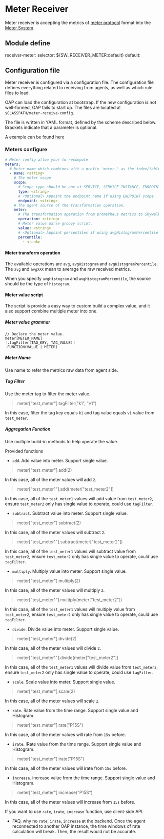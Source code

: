 # Meter Receiver
Meter receiver is accepting the metrics of [meter protocol](https://github.com/apache/skywalking-data-collect-protocol/blob/master/language-agent/Meter.proto) format into the [Meter System](./../../concepts-and-designs/meter.md).

## Module define
receiver-meter:
  selector: ${SW_RECEIVER_METER:default}
  default:

## Configuration file
Meter receiver is configured via a configuration file. The configuration file defines everything related to receiving 
 from agents, as well as which rule files to load.
 
OAP can load the configuration at bootstrap. If the new configuration is not well-formed, OAP fails to start up. The files
are located at `$CLASSPATH/meter-receive-config`.

The file is written in YAML format, defined by the scheme described below. Brackets indicate that a parameter is optional.

A example can be found [here](../../../../oap-server/server-bootstrap/src/main/resources/meter-receive-config/spring.yaml)

### Meters configure

```yaml
# Meter config allow your to recompute
meters:
  # Meter name which combines with a prefix 'meter_' as the index/table name in storage.
  - name: <string>
    # The meter scope
    scope:
      # Scope type should be one of SERVICE, SERVICE_INSTANCE, ENDPOINT
      type: <string>
      # <Optional> Appoint the endpoint name if using ENDPOINT scope
      endpoint: <string>
    # The agent source of the transformation operation.
    meter:
      # The transformation operation from prometheus metrics to Skywalking ones. 
      operation: <string>
      # Meter value parse groovy script.
      value: <string>
      # <Optional> Appoint percentiles if using avgHistogramPercentile operation.
      percentile:
        - <rank>
```

#### Meter transform operation

The available operations are `avg`, `avgHistogram` and `avgHistogramPercentile`. The `avg` and `avgXXX` mean to average
the raw received metrics. 

When you specify `avgHistogram` and `avgHistogramPercentile`, the source should be the type of `histogram`.

#### Meter value script

The script is provide a easy way to custom build a complex value, and it also support combine multiple meter into one.

##### Meter value grammar
```
// Declare the meter value.
meter[METER_NAME]
[.tagFilter(TAG_KEY, TAG_VALUE)]
.FUNCTION(VALUE | METER)
```
##### Meter Name

Use name to refer the metrics raw data from agent side.

##### Tag Filter

Use the meter tag to filter the meter value.
> meter["test_meter"].tagFilter("k1", "v1")

In this case, filter the tag key equals `k1` and tag value equals `v1` value from `test_meter`.

##### Aggregation Function

Use multiple build-in methods to help operate the value.

Provided functions
- `add`. Add value into meter. Support single value.
> meter["test_meter"].add(2)

In this case, all of the meter values will add `2`.
> meter["test_meter1"].add(meter["test_meter2"])

In this case, all of the `test_meter1` values will add value from `test_meter2`, ensure `test_meter2` only has single value to operate, could use `tagFilter`.
- `subtract`. Subtract value into meter. Support single value.
> meter["test_meter"].subtract(2)

In this case, all of the meter values will subtract `2`.
> meter["test_meter1"].subtract(meter["test_meter2"])

In this case, all of the `test_meter1` values will subtract value from `test_meter2`, ensure `test_meter2` only has single value to operate, could use `tagFilter`.
- `multiply`. Multiply value into meter. Support single value.
> meter["test_meter"].multiply(2)

In this case, all of the meter values will multiply `2`.
> meter["test_meter1"].multiply(meter["test_meter2"])

In this case, all of the `test_meter1` values will multiply value from `test_meter2`, ensure `test_meter2` only has single value to operate, could use `tagFilter`.
- `divide`. Divide value into meter. Support single value.
> meter["test_meter"].divide(2)

In this case, all of the meter values will divide `2`.
> meter["test_meter1"].divide(meter["test_meter2"])

In this case, all of the `test_meter1` values will divide value from `test_meter2`, ensure `test_meter2` only has single value to operate, could use `tagFilter`.
- `scale`. Scale value into meter. Support single value.
> meter["test_meter"].scale(2)

In this case, all of the meter values will scale `2`.
- `rate`. Rate value from the time range. Support single value and Histogram.
> meter["test_meter"].rate("P15S")

In this case, all of the meter values will rate from `15s` before.
- `irate`. IRate value from the time range. Support single value and Histogram.
> meter["test_meter"].irate("P15S")

In this case, all of the meter values will irate from `15s` before.
- `increase`. increase value from the time range. Support single value and Histogram.
> meter["test_meter"].increase("P15S")

In this case, all of the meter values will increase from `15s` before.

If you want to use `rate`, `irate`, `increase` function, use client-side API.
- FAQ, why no `rate`, `irate`, `increase` at the backend.
Once the agent reconnected to another OAP instance, the time windows of rate calculation will break. Then, the result would not be accurate.